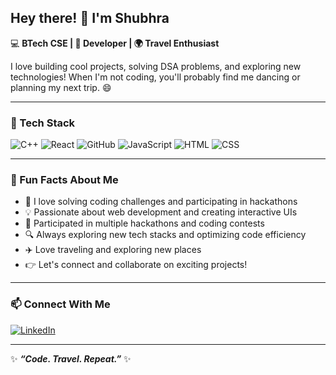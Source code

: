 ## Hey there! 👋 I'm Shubhra

💻 **BTech CSE | 🚀 Developer | 🌍 Travel Enthusiast**  

I love building cool projects, solving DSA problems, and exploring new technologies! When I'm not coding, you'll probably find me dancing or planning my next trip. 😄

---

### 🚀 Tech Stack
![C++](https://img.shields.io/badge/C++-blue.svg?style=for-the-badge&logo=c%2B%2B)
![React](https://img.shields.io/badge/React-black.svg?style=for-the-badge&logo=react)
![GitHub](https://img.shields.io/badge/GitHub-181717.svg?style=for-the-badge&logo=github)
![JavaScript](https://img.shields.io/badge/JavaScript-F7DF1E.svg?style=for-the-badge&logo=javascript)
![HTML](https://img.shields.io/badge/HTML-E34F26.svg?style=for-the-badge&logo=html5)
![CSS](https://img.shields.io/badge/CSS-1572B6.svg?style=for-the-badge&logo=css3)

---



### 🌟 Fun Facts About Me
- 🚀 I love solving coding challenges and participating in hackathons
- 💡 Passionate about web development and creating interactive UIs
- 🎯 Participated in multiple hackathons and coding contests
- 🔍 Always exploring new tech stacks and optimizing code efficiency
- ✈️ Love traveling and exploring new places
- 👉 Let's connect and collaborate on exciting projects!
---

### 📫 Connect With Me
[![LinkedIn](https://img.shields.io/badge/LinkedIn-blue.svg?style=for-the-badge&logo=linkedin)]([https://www.linkedin.com/in/shubhra-varshney-814015293/])

---

✨ **_“Code. Travel. Repeat.”_** ✨

